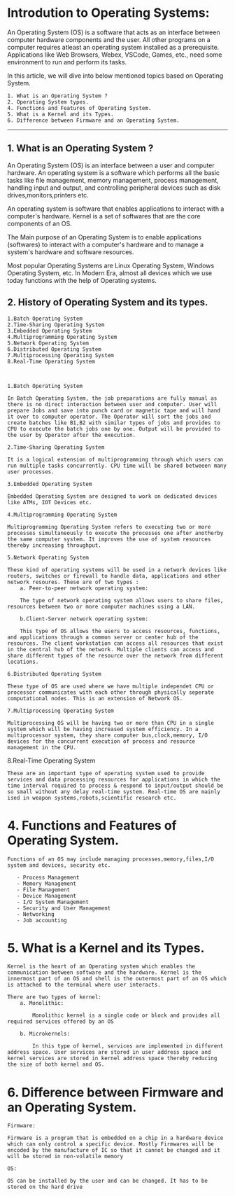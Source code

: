 # Introdution to Operating Systems:

An Operating System (OS) is a software that acts as an interface between computer hardware components and the user. All other programs on a computer requires atleast  an operating system installed as a prerequisite. Applications like Web Browsers, Webex, VSCode, Games, etc., need some environment to run and perform its tasks.

In this article, we will dive into below mentioned topics based on Operating System. 

    1. What is an Operating System ? 
    2. Operating System types.
    4. Functions and Features of Operating System.
    5. What is a Kernel and its Types. 
    6. Difference between Firmware and an Operating System.
 
------

## 1. What is an Operating System ?

An Operating System (OS) is an interface between a user and computer hardware. An operating system is a software which performs all the basic tasks like file management, memory management, process management, handling input and output, and controlling peripheral devices such as disk drives,monitors,printers etc.

An operating system is software that enables applications to interact with a computer's hardware. Kernel is a set of softwares that are the core components of an OS.

The Main purpose of an Operating System is to enable applications (softwares) to interact with a computer's hardware and to manage a system's hardware and software resources.

Most popular Operating Systems are Linux Operating System, Windows Operating System, etc. In Modern Era, almost all devices which we use today functions with the help of Operating systems.

## 2. History of Operating System and its types.

    1.Batch Operating System
    2.Time-Sharing Operating System
    3.Embedded Operating System
    4.Multiprogramming Operating System
    5.Network Operating System
    6.Distributed Operating System
    7.Multiprocessing Operating System
    8.Real-Time Operating System



    1.Batch Operating System

    In Batch Operating System, the job preparations are fully manual as there is no direct interaction between user and computer. User will prepare Jobs and save into punch card or magnetic tape and will hand it over to computer operator. The Operator will sort the jobs and create batches like B1,B2 with similar types of jobs and provides to CPU to execute the batch jobs one by one. Output will be provided to the user by Operator after the execution. 

    2.Time-Sharing Operating System

    It is a logical extension of multiprogramming through which users can run multiple tasks concurrently. CPU time will be shared betweeen many user processes. 

    3.Embedded Operating System

    Embedded Operating System are designed to work on dedicated devices like ATMs, IOT Devices etc. 

    4.Multiprogramming Operating System

    Multiprogramming Operating System refers to executing two or more processes simultaneously to execute the processes one after anotherby the same computer system. It improves the use of system resources thereby increasing throughput.

    5.Network Operating System

    These kind of operating systems will be used in a network devices like routers, switches or firewall to handle data, applications and other network resoures. These are of two types :
        a. Peer-to-peer network operating system: 
        
        The type of network operating system allows users to share files, resources between two or more computer machines using a LAN.

        b.Client-Server network operating system: 
        
        This type of OS allows the users to access resources, functions, and applications through a common server or center hub of the resources. The client workstation can access all resources that exist in the central hub of the network. Multiple clients can access and share different types of the resource over the network from different locations.

    6.Distributed Operating System

    These type of OS are used where we have multiple independet CPU or processor communicates with each other through physically seperate computational nodes. This is an extension of Network OS. 

    7.Multiprocessing Operating System

    Multiprocessing OS will be having two or more than CPU in a single system which will be having increased system efficiency. In a multiprocessor system, they share computer bus,clock,memory, I/O devices for the concurrent execution of process and resource management in the CPU. 

   8.Real-Time Operating System

    These are an important type of operating system used to provide services and data processing resources for applications in which the time interval required to process & respond to input/output should be so small without any delay real-time system. Real-time OS are mainly ised in weapon systems,robots,scientific research etc. 

# 4. Functions and Features of Operating System.

    Functions of an OS may include managing processes,memory,files,I/O system and devices, security etc. 

       - Process Management
       - Memory Management
       - File Management
       - Device Management
       - I/O System Management
       - Security and User Management 
       - Networking
       - Job accounting 
# 5. What is a Kernel and its Types. 

    Kernel is the heart of an Operating system which enables the communication between software and the hardware. Kernel is the innermost part of an OS and shell is the outermost part of an OS which is attached to the terminal where user interacts. 

    There are two types of kernel:
        a. Monolithic:

            Monolithic kernel is a single code or block and provides all required services offered by an OS

        b. Microkernels:

            In this type of kernel, services are implemented in different address space. User services are stored in user address space and kernel services are stored in kernel address space thereby reducing the size of both kernel and OS.

# 6. Difference between Firmware and an Operating System.

    Firmware:

    Firmware is a program that is embedded on a chip in a hardware device which can only control a specific device. Mostly Firmwares will be encoded by the manufacture of IC so that it cannot be changed and it will be stored in non-volatile memory 

    OS:

    OS can be installed by the user and can be changed. It has to be stored on the hard drive


